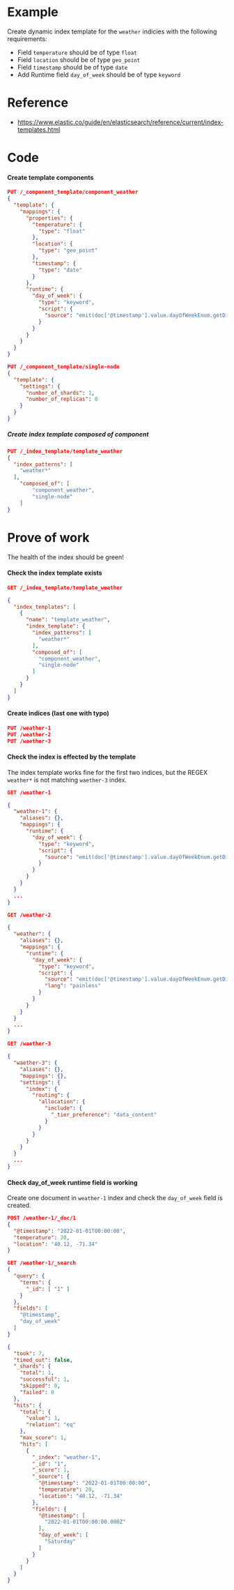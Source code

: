 # Example
Create dynamic index template for the `weather` indicies with the following requirements:
- Field `temperature` should be of type `float`
- Field `location` should be of type `geo_point`
- Field `timestamp` should be of type `date`
- Add Runtime field `day_of_week` should be of type `keyword`

# Reference
- https://www.elastic.co/guide/en/elasticsearch/reference/current/index-templates.html

# Code
#### Create template components
```json
PUT /_component_template/component_weather
{
  "template": {
    "mappings": {
      "properties": {
        "temperature": {
          "type": "float"
        },
        "location": {
          "type": "geo_point"
        },
        "timestamp": {
          "type": "date"
        }
      },
      "runtime": {
        "day_of_week": {
          "type": "keyword",
          "script": {
            "source": "emit(doc['@timestamp'].value.dayOfWeekEnum.getDisplayName(TextStyle.FULL, Locale.ROOT))"
          }
        }
      }
    }
  }
}
```

```json
PUT /_component_template/single-node
{
  "template": {
    "settings": {
      "number_of_shards": 1,
      "number_of_replicas": 0
    }
  }
}
```
##### Create index template composed of component
```json
PUT /_index_template/template_weather
{
  "index_patterns": [
    "weather*"
  ],
    "composed_of": [
        "component_weather",
        "single-node"
    ]
}
```
# Prove of work
The health of the index should be green!

#### Check the index template exists

```json
GET /_index_template/template_weather
```
```json
{
  "index_templates": [
    {
      "name": "template_weather",
      "index_template": {
        "index_patterns": [
          "weather*"
        ],
        "composed_of": [
          "component_weather",
          "single-node"
        ]
      }
    }
  ]
}
```

#### Create indices (last one with typo)
```json
PUT /weather-1
PUT /weather-2
PUT /waether-3
```


#### Check the index is effected by the template

The index template works fine for the first two indices, but the REGEX `weather*` is not matching `waether-3` index.

```json
GET /weather-1
```
```json
{
  "weather-1": {
    "aliases": {},
    "mappings": {
      "runtime": {
        "day_of_week": {
          "type": "keyword",
          "script": {
            "source": "emit(doc['@timestamp'].value.dayOfWeekEnum.getDisplayName(TextStyle.FULL, Locale.ROOT))"
          }
        }
      }
    }
  }
  ...
}
```

```json
GET /weather-2
```
```json
{
  "weather": {
    "aliases": {},
    "mappings": {
      "runtime": {
        "day_of_week": {
          "type": "keyword",
          "script": {
            "source": "emit(doc['@timestamp'].value.dayOfWeekEnum.getDisplayName(TextStyle.FULL, Locale.ROOT))",
            "lang": "painless"
          }
        }
      }
    }
  }
  ...
}
```

```json
GET /waether-3
```
```json
{
  "waether-3": {
    "aliases": {},
    "mappings": {},
    "settings": {
      "index": {
        "routing": {
          "allocation": {
            "include": {
              "_tier_preference": "data_content"
            }
          }
        }
      }
    }
  }
  ...
}
```

#### Check day_of_week runtime field is working

Create one document in `weather-1` index and check the `day_of_week` field is created.

```json
POST /weather-1/_doc/1
{
  "@timestamp": "2022-01-01T00:00:00",
  "temperature": 20,
  "location": "40.12, -71.34"
}
```

```json
GET /weather-1/_search
{
  "query": {
    "terms": {
      "_id": [ "1" ] 
    }
  },
  "fields": [
    "@timestamp",
    "day_of_week"
  ]
}
```
```json
{
  "took": 7,
  "timed_out": false,
  "_shards": {
    "total": 1,
    "successful": 1,
    "skipped": 0,
    "failed": 0
  },
  "hits": {
    "total": {
      "value": 1,
      "relation": "eq"
    },
    "max_score": 1,
    "hits": [
      {
        "_index": "weather-1",
        "_id": "1",
        "_score": 1,
        "_source": {
          "@timestamp": "2022-01-01T00:00:00",
          "temperature": 20,
          "location": "40.12, -71.34"
        },
        "fields": {
          "@timestamp": [
            "2022-01-01T00:00:00.000Z"
          ],
          "day_of_week": [
            "Saturday"
          ]
        }
      }
    ]
  }
}
```

